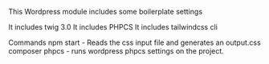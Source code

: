 This Wordpress module includes some boilerplate settings

It includes twig 3.0
It includes PHPCS
It includes tailwindcss cli

Commands
npm start - Reads the css input file and generates an output.css
composer phpcs - runs wordpress phpcs settings on the project.
